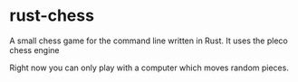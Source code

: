 # rust-chess

A small chess game for the command line written in Rust. It uses the pleco chess engine

Right now you can only play with a computer which moves random pieces.